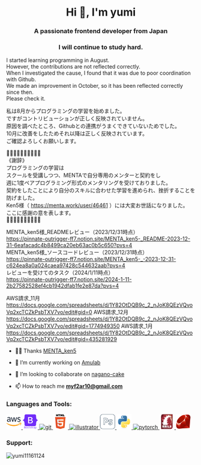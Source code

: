 <h1 align="center">Hi 👋, I'm yumi</h1>
<h3 align="center">A passionate frontend developer from Japan</h3>
<h3 align="center">I will continue to study hard.</h3>

I started learning programming in August.<br>
However, the contributions are not reflected correctly.<br>
When I investigated the cause, I found that it was due to poor coordination with Github.<br>
We made an improvement in October, so it has been reflected correctly since then.<br>
Please check it.<br>

私は8月からプログラミングの学習を始めました。<br>
ですがコントリビューションが正しく反映されていません。<br>
原因を調べたところ、Githubとの連携がうまくできていないためでした。<br>
10月に改善をしたためそれ以降は正しく反映されています。<br>
ご確認よろしくお願いします。<br>

💐💐💐💐💐💐💐💐💐💐<br>
《謝辞》<br>
プログラミングの学習は<br>
スクールを受講しつつ、MENTAで自分専用のメンターと契約をし<br>
週に1度ペアプログラミング形式のメンタリングを受けておりました。<br>
契約をしたことにより自分のスキルに合わせた学習を進められ、挫折することを防げました。<br>
Ken5様（ https://menta.work/user/46461 ）には大変お世話になりました。<br>
ここに感謝の意を表します。<br>
💐💐💐💐💐💐💐💐💐💐

MENTA_ken5様_READMEレビュー（2023/12/31時点）<br>
https://pinnate-outrigger-ff7.notion.site/MENTA_ken5-_README-2023-12-31-6eafacadc4b8499ca20eb63ac0b5c650?pvs=4<br>
MENTA_ken5様_ソースコードレビュー（2023/12/31時点）<br>
https://pinnate-outrigger-ff7.notion.site/MENTA_ken5-_-2023-12-31-c624ea8a0a024caea97428c544632aab?pvs=4<br>
レビューを受けてのタスク（2024/1/11時点）<br>
https://pinnate-outrigger-ff7.notion.site/2024-1-11-2b27582528ef4cb1942dfab1fe2e87da?pvs=4<br>

AWS請求_11月<br>
https://docs.google.com/spreadsheets/d/1Y82OtDQB9c_2_nJoK8QEzVQvoVq2xcTCZkPsbTXV7vo/edit#gid=0
AWS請求_12月<br>
https://docs.google.com/spreadsheets/d/1Y82OtDQB9c_2_nJoK8QEzVQvoVq2xcTCZkPsbTXV7vo/edit#gid=1774949350
AWS請求_1月<br>
https://docs.google.com/spreadsheets/d/1Y82OtDQB9c_2_nJoK8QEzVQvoVq2xcTCZkPsbTXV7vo/edit#gid=435281929

- 🙇‍♀️ Thanks [MENTA_ken5](https://menta.work/user/46461)

- 🔭 I’m currently working on [Amulab](https://github.com/myf2ar10/amulab)

- 👯 I’m looking to collaborate on [nagano-cake](https://github.com/webcamp-teamD-sky/nagano-cake)

- 📫 How to reach me **myf2ar10@gmail.com**


<h3 align="left">Languages and Tools:</h3>
<p align="left"> <a href="https://aws.amazon.com" target="_blank" rel="noreferrer"> <img src="https://raw.githubusercontent.com/devicons/devicon/master/icons/amazonwebservices/amazonwebservices-original-wordmark.svg" alt="aws" width="40" height="40"/> </a> <a href="https://getbootstrap.com" target="_blank" rel="noreferrer"> <img src="https://raw.githubusercontent.com/devicons/devicon/master/icons/bootstrap/bootstrap-plain-wordmark.svg" alt="bootstrap" width="40" height="40"/> </a> <a href="https://git-scm.com/" target="_blank" rel="noreferrer"> <img src="https://www.vectorlogo.zone/logos/git-scm/git-scm-icon.svg" alt="git" width="40" height="40"/> </a> <a href="https://www.w3.org/html/" target="_blank" rel="noreferrer"> <img src="https://raw.githubusercontent.com/devicons/devicon/master/icons/html5/html5-original-wordmark.svg" alt="html5" width="40" height="40"/> </a> <a href="https://www.adobe.com/in/products/illustrator.html" target="_blank" rel="noreferrer"> <img src="https://www.vectorlogo.zone/logos/adobe_illustrator/adobe_illustrator-icon.svg" alt="illustrator" width="40" height="40"/> </a> <a href="https://www.photoshop.com/en" target="_blank" rel="noreferrer"> <img src="https://raw.githubusercontent.com/devicons/devicon/master/icons/photoshop/photoshop-line.svg" alt="photoshop" width="40" height="40"/> </a> <a href="https://www.python.org" target="_blank" rel="noreferrer"> <img src="https://raw.githubusercontent.com/devicons/devicon/master/icons/python/python-original.svg" alt="python" width="40" height="40"/> </a> <a href="https://pytorch.org/" target="_blank" rel="noreferrer"> <img src="https://www.vectorlogo.zone/logos/pytorch/pytorch-icon.svg" alt="pytorch" width="40" height="40"/> </a> <a href="https://rubyonrails.org" target="_blank" rel="noreferrer"> <img src="https://raw.githubusercontent.com/devicons/devicon/master/icons/rails/rails-original-wordmark.svg" alt="rails" width="40" height="40"/> </a> <a href="https://www.ruby-lang.org/en/" target="_blank" rel="noreferrer"> <img src="https://raw.githubusercontent.com/devicons/devicon/master/icons/ruby/ruby-original.svg" alt="ruby" width="40" height="40"/> </a> </p>

<h3 align="left">Support:</h3>
<p><a href="https://ko-fi.com/yumi11161124"> <img align="left" src="https://cdn.ko-fi.com/cdn/kofi3.png?v=3" height="50" width="210" alt="yumi11161124" /></a></p><br><br>

<!--### Hi there 👋
<h3 align="left">Connect with me:</h3>
<p align="left">
</p>


**myf2ar10/myf2ar10** is a ✨ _special_ ✨ repository because its `README.md` (this file) appears on your GitHub profile.

Here are some ideas to get you started:

- 🔭 I’m currently working on ...
- 🌱 I’m currently learning ...
- 👯 I’m looking to collaborate on ...
- 🤔 I’m looking for help with ...
- 💬 Ask me about ...
- 📫 How to reach me: ...
- 😄 Pronouns: ...
- ⚡ Fun fact: ...
-->
